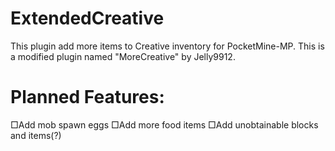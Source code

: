 # ExtendedCreative
This plugin add more items to Creative inventory for PocketMine-MP. This is a modified plugin named "MoreCreative" by Jelly9912.

# Planned Features:

□Add mob spawn eggs
□Add more food items
□Add unobtainable blocks and items(?)
